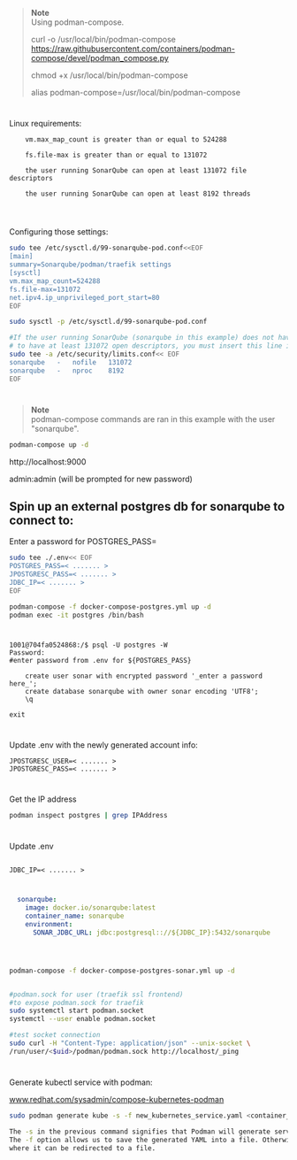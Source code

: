 
> **Note**  
> Using podman-compose.
>
> curl -o /usr/local/bin/podman-compose https://raw.githubusercontent.com/containers/podman-compose/devel/podman_compose.py
>
> chmod +x /usr/local/bin/podman-compose
>
> alias podman-compose=/usr/local/bin/podman-compose
>

#
Linux requirements:

```
    vm.max_map_count is greater than or equal to 524288

    fs.file-max is greater than or equal to 131072

    the user running SonarQube can open at least 131072 file descriptors

    the user running SonarQube can open at least 8192 threads
    
```   
#
Configuring those settings:    

```sh
sudo tee /etc/sysctl.d/99-sonarqube-pod.conf<<EOF
[main]
summary=Sonarqube/podman/traefik settings
[sysctl]
vm.max_map_count=524288
fs.file-max=131072
net.ipv4.ip_unprivileged_port_start=80
EOF

sudo sysctl -p /etc/sysctl.d/99-sonarqube-pod.conf

#If the user running SonarQube (sonarqube in this example) does not have the permission 
# to have at least 131072 open descriptors, you must insert this line in /etc/security/limits.conf
sudo tee -a /etc/security/limits.conf<< EOF
sonarqube   -   nofile   131072
sonarqube   -   nproc    8192
EOF

```
#

> **Note**  
> podman-compose commands are ran in this example with the user "sonarqube".

```sh
podman-compose up -d
```

http://localhost:9000

admin:admin  (will be prompted for new password)

## Spin up an external postgres db for sonarqube to connect to:

Enter a password for POSTGRES_PASS=
```sh
sudo tee ./.env<< EOF
POSTGRES_PASS=< ....... >
JPOSTGRESC_PASS=< ....... >
JDBC_IP=< ....... >
EOF

podman-compose -f docker-compose-postgres.yml up -d
podman exec -it postgres /bin/bash
```
#
```console
1001@704fa0524868:/$ psql -U postgres -W
Password: 
#enter password from .env for ${POSTGRES_PASS}

    create user sonar with encrypted password '_enter a password here_';
    create database sonarqube with owner sonar encoding 'UTF8';
    \q

exit
```
#
Update .env with the newly generated account info:
```console
JPOSTGRESC_USER=< ....... >
JPOSTGRESC_PASS=< ....... >
```
#
Get the IP address
```sh
podman inspect postgres | grep IPAddress
```
#
Update .env
```console

JDBC_IP=< ....... >

```
#

```yaml
  sonarqube:
    image: docker.io/sonarqube:latest
    container_name: sonarqube
    environment:
      SONAR_JDBC_URL: jdbc:postgresql:://${JDBC_IP}:5432/sonarqube
      
```
#
```sh
podman-compose -f docker-compose-postgres-sonar.yml up -d
```

```sh

#podman.sock for user (traefik ssl frontend)
#to expose podman.sock for traefik
sudo systemctl start podman.socket
systemctl --user enable podman.socket

#test socket connection
sudo curl -H "Content-Type: application/json" --unix-socket \
/run/user/<$uid>/podman/podman.sock http://localhost/_ping

```
#

Generate kubectl service with podman:

www.redhat.com/sysadmin/compose-kubernetes-podman
```sh
sudo podman generate kube -s -f new_kubernetes_service.yaml <container_name> <container_name>

The -s in the previous command signifies that Podman will generate service for this pod. 
The -f option allows us to save the generated YAML into a file. Otherwise, the output is sent to stdout, 
where it can be redirected to a file.

```
